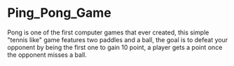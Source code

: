 # Ping_Pong_Game
Pong is one of the first computer games that ever created, this simple "tennis like" game features two paddles and a ball, the goal is to defeat your opponent by being the first one to gain 10 point, a player gets a point once the opponent misses a ball.
